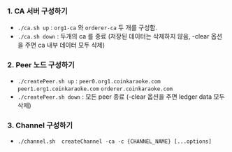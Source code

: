 ### 1. CA 서버 구성하기
  - `./ca.sh up` : `org1-ca` 와 `orderer-ca` 두 개를 구성함.
  - `./ca.sh down` : 두개의 ca 를 종료 (저장된 데이터는 삭제하지 않음, -clear 옵션을 주면 ca 내부 데이터 모두 삭제)

### 2. Peer 노드 구성하기
  - `./createPeer.sh up` : `peer0.org1.coinkaraoke.com` `peer1.org1.coinkaraoke.com` `orderer.coinkaraoke.com`
  - `./createPeer.sh down` : 모든 peer 종료 (-clear 옵션을 주면 ledger data 모두 삭제)

### 3. Channel 구성하기
  - `./channel.sh  createChannel -ca -c {CHANNEL_NAME} [...options]`
